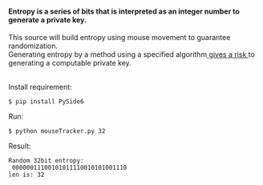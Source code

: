 #### Entropy is a series of bits that is interpreted as an integer number to generate a private key.

This source will build entropy using mouse movement to guarantee randomization. <br />
Generating entropy by a method using a specified algorithm<ins> gives a risk </ins>to generating a computable private key. <br />
<br />

Install requirement: <br />
````shell
$ pip install PySide6
````
Run:  <br />
````shell
$ python mouseTracker.py 32
````
Result: <br />
````text
Random 32bit entropy:
 00000011100101011110010101001110
len is: 32
````
